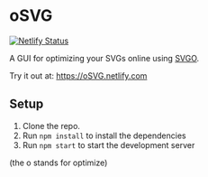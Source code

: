 # oSVG

[![Netlify Status](https://api.netlify.com/api/v1/badges/c373035d-35a7-4991-a8cd-8773860b675d/deploy-status)](https://app.netlify.com/sites/oSVG/deploys)

A GUI for optimizing your SVGs online using [SVGO](https://github.com/svg/svgo).

Try it out at: https://oSVG.netlify.com

## Setup

1. Clone the repo.
2. Run `npm install` to install the dependencies
3. Run `npm start` to start the development server

(the o stands for optimize)
